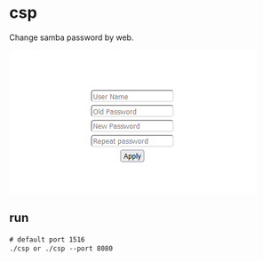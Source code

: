 # csp
Change samba password by web.

![image](screenshots/demo.png)

## run
```shell
# default port 1516
./csp or ./csp --port 8080
```
